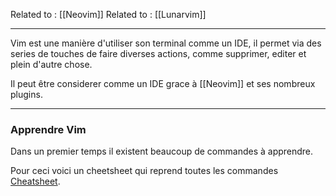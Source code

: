 Related to : [[Neovim]]
Related to : [[Lunarvim]]

---

Vim est une manière d'utiliser son terminal comme un IDE, il permet via des series de touches de faire diverses actions, comme supprimer, editer et plein d'autre chose. 

Il peut être considerer comme un IDE grace à [[Neovim]] et ses nombreux plugins. 

---

### Apprendre Vim 

Dans un premier temps il existent beaucoup de commandes à apprendre. 

Pour ceci voici un cheetsheet qui reprend toutes les commandes [Cheatsheet](https://vim.rtorr.com/lang/fr_fr).


